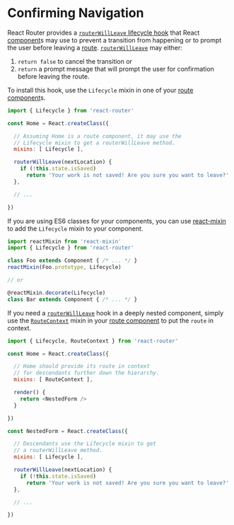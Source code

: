 # Confirming Navigation

React Router provides a [`routerWillLeave` lifecycle hook](/docs/Glossary.md#routehook) that React [component](/docs/Glossary.md#component)s may use to prevent a transition from happening or to prompt the user before leaving a [route](/docs/Glossary.md#route). [`routerWillLeave`](/docs/API.md#routerwillleavenextlocation) may either:  

1. `return false` to cancel the transition or
2. `return` a prompt message that will prompt the user for confirmation before leaving the route.

To install this hook, use the `Lifecycle` mixin in one of your [route component](/docs/Glossary.md#routecomponent)s.

```js
import { Lifecycle } from 'react-router'

const Home = React.createClass({

  // Assuming Home is a route component, it may use the
  // Lifecycle mixin to get a routerWillLeave method.
  mixins: [ Lifecycle ],

  routerWillLeave(nextLocation) {
    if (!this.state.isSaved)
      return 'Your work is not saved! Are you sure you want to leave?'
  },

  // ...

})
```

If you are using ES6 classes for your components, you can use [react-mixin](https://github.com/brigand/react-mixin) to add the `Lifecycle` mixin to your component.

```js
import reactMixin from 'react-mixin'
import { Lifecycle } from 'react-router'

class Foo extends Component { /* ... */ }
reactMixin(Foo.prototype, Lifecycle)

// or

@reactMixin.decorate(Lifecycle)
class Bar extends Component { /* ... */ }
```

If you need a [`routerWillLeave`](/docs/API.md#routerwillleavenextlocation) hook in a deeply nested component, simply use the [`RouteContext`](/docs/API.md#routecontext-mixin) mixin in your [route component](/docs/Glossary.md#routecomponent) to put the `route` in context.

```js
import { Lifecycle, RouteContext } from 'react-router'

const Home = React.createClass({

  // Home should provide its route in context
  // for descendants further down the hierarchy.
  mixins: [ RouteContext ],

  render() {
    return <NestedForm />
  }

})

const NestedForm = React.createClass({

  // Descendants use the Lifecycle mixin to get
  // a routerWillLeave method.
  mixins: [ Lifecycle ],

  routerWillLeave(nextLocation) {
    if (!this.state.isSaved)
      return 'Your work is not saved! Are you sure you want to leave?'
  },

  // ...

})
```
